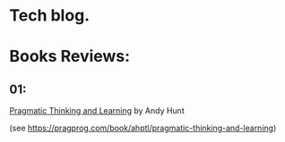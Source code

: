 # Tech blog.


# Books Reviews:

## 01:

[Pragmatic Thinking and Learning](Pragmatic_Thinking_Learning_Andy_Hunt.md) by Andy Hunt

(see https://pragprog.com/book/ahptl/pragmatic-thinking-and-learning)
